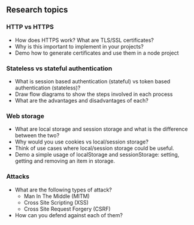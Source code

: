 ## Research topics

### HTTP vs HTTPS
+ How does HTTPS work? What are TLS/SSL certificates?
+ Why is this important to implement in your projects?
+ Demo how to generate certificates and use them in a node project  

### Stateless vs stateful authentication
+ What is session based authentication (stateful) vs token based authentication (stateless)?
+ Draw flow diagrams to show the steps involved in each process
+ What are the advantages and disadvantages of each?

### Web storage
+ What are local storage and session storage and what is the difference between the two?
+ Why would you use cookies vs local/session storage?
+ Think of use cases where local/session storage could be useful.
+ Demo a simple usage of localStorage and sessionStorage: setting, getting and removing an item in storage.  

### Attacks
+ What are the following types of attack?
  + Man In The Middle (MITM)
  + Cross Site Scripting (XSS)
  + Cross Site Request Forgery (CSRF)
+ How can you defend against each of them?
